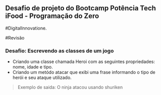 
## Desafio de projeto do Bootcamp Potência Tech iFood - Programação do Zero 

#DigitalInnovatione.

#Revisão

### Desafio: Escrevendo as classes de um jogo


- Criando uma classe chamada Heroi com as seguintes propriedades: nome, idade e tipo.
- Criando um metódo atacar que exibi uma frase informando o tipo de herói e seu ataque utilizado.

> Exemplo de saida: O ninja atacou usando shuriken




